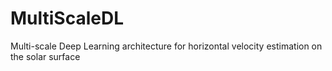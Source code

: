 # MultiScaleDL
Multi-scale Deep Learning architecture for horizontal velocity estimation on the solar surface
